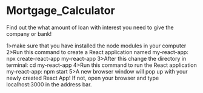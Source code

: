 # Mortgage_Calculator
Find out the what amount of loan with interest you need to give the company or bank!

1>make sure that you have installed the node modules in your computer
2>Run this command to create a React application named my-react-app:
npx create-react-app my-react-app
3>After this change the directory in terminal:
cd my-react-app
4>Run this command to run the React application my-react-app:
npm start
5>A new browser window will pop up with your newly created React App! If not, open your browser and type localhost:3000 in the address bar.

